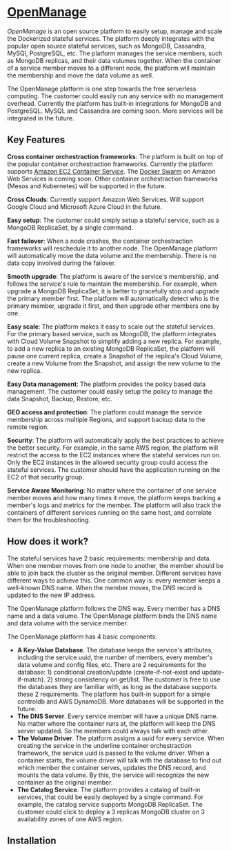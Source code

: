 # [OpenManage](https://github.com/openconnectio/openmanage)

*OpenManage* is an open source platform to easily setup, manage and scale the Dockerized stateful services. The platform deeply integrates with the popular open source stateful services, such as MongoDB, Cassandra, MySQl, PostgreSQL, etc. The platform manages the service members, such as MongoDB replicas, and their data volumes together. When the container of a service member moves to a different node, the platform will maintain the membership and move the data volume as well.

The OpenManage platform is one step towards the free serverless computing. The customer could easily run any service with no management overhead. Currently the platform has built-in integrations for MongoDB and PostgreSQL. MySQL and Cassandra are coming soon. More services will be integrated in the future.

## Key Features

**Cross container orchestraction frameworks**: The platform is built on top of the popular container orchestraction frameworks. Currently the platform supports [Amazon EC2 Container Service](https://aws.amazon.com/ecs/). The [Docker Swarm](https://docs.docker.com/engine/swarm/) on Amazon Web Services is coming soon. Other container orchestraction frameworks (Mesos and Kubernetes) will be supported in the future.

**Cross Clouds**: Currently support Amazon Web Services. Will support Google Cloud and Microsoft Azure Cloud in the future.

**Easy setup**: The customer could simply setup a stateful service, such as a MongoDB ReplicaSet, by a single command.

**Fast failover**: When a node crashes, the container orchestraction frameworks will reschedule it to another node. The OpenManage platform will automatically move the data volume and the membership. There is no data copy involved during the failover.

**Smooth upgrade**: The platform is aware of the service's membership, and follows the service's rule to maintain the membership. For example, when upgrade a MongoDB ReplicaSet, it is better to gracefully stop and upgrade the primary member first. The platform will automatically detect who is the primary member, upgrade it first, and then upgrade other members one by one.

**Easy scale**: The platform makes it easy to scale out the stateful services. For the primary based service, such as MongoDB, the platform integrates with Cloud Volume Snapshot to simplify adding a new replica. For example, to add a new replica to an existing MongoDB ReplicaSet, the platform will pause one current replica, create a Snapshot of the replica's Cloud Volume, create a new Volume from the Snapshot, and assign the new volume to the new replica.

**Easy Data management**: The platform provides the policy based data management. The customer could easily setup the policy to manage the data Snapshot, Backup, Restore, etc.

**GEO access and protection**: The platform could manage the service membership across multiple Regions, and support backup data to the remote region.

**Security**: The platform will automatically apply the best practices to achieve the better security. For example, in the same AWS region, the platform will restrict the access to the EC2 instances where the stateful services run on. Only the EC2 instances in the allowed security group could access the stateful services. The customer should have the application running on the EC2 of that security group.

**Service Aware Monitoring**: No matter where the container of one service member moves and how many times it move, the platform keeps tracking a member's logs and metrics for the member. The platform will also track the containers of different services running on the same host, and correlate them for the troubleshooting.

## How does it work?

The stateful services have 2 basic requirements: membership and data. When one member moves from one node to another, the member should be able to join back the cluster as the original member. Different services have different ways to achieve this. One common way is: every member keeps a well-known DNS name. When the member moves, the DNS record is updated to the new IP address.

The OpenManage platform follows the DNS way. Every member has a DNS name and a data volume. The OpenManage platform binds the DNS name and data volume with the service member.

The OpenManage platform has 4 basic components:
- **A Key-Value Database**. The database keeps the service's attributes, including the service uuid, the number of members, every member's data volume and config files, etc. There are 2 requirements for the database: 1) conditional creation/update (create-if-not-exist and update-if-match). 2) strong consistency on get/list. The customer is free to use the databases they are familiar with, as long as the database supports these 2 requirements. The platform has built-in support for a simple controldb and AWS DynamoDB. More databases will be supported in the future.
- **The DNS Server**. Every service member will have a unique DNS name. No matter where the container runs at, the platform will keep the DNS server updated. So the members could always talk with each other.
- **The Volume Driver**. The platform assigns a uuid for every service. When creating the service in the underline container orchestraction framework, the service uuid is passed to the volume driver. When a container starts, the volume driver will talk with the database to find out which member the container serves, updates the DNS record, and mounts the data volume. By this, the service will recognize the new container as the original member.
- **The Catalog Service**. The platform provides a catalog of built-in services, that could be easily deployed by a single command. For example, the catalog service supports MongoDB ReplicaSet. The customer could click to deploy a 3 replicas MongoDB cluster on 3 availability zones of one AWS region.

## Installation

